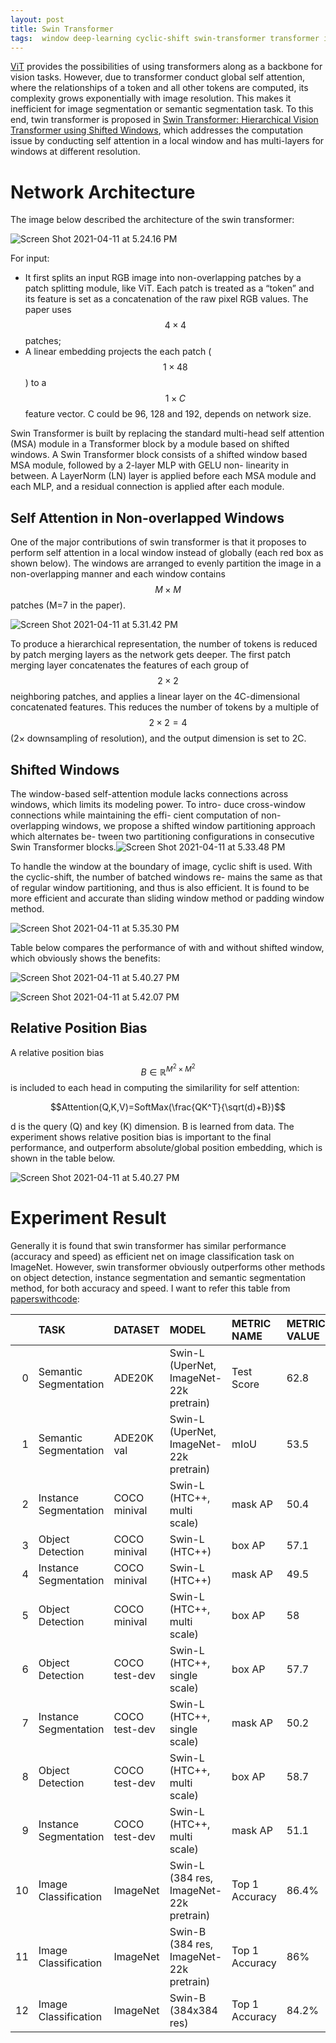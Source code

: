 ```yaml
---
layout: post
title: Swin Transformer
tags:  window deep-learning cyclic-shift swin-transformer transformer instance-segmentation shifted-window object-detection image-classification self-attention semantic-segmentation local
---
```

[ViT](/vit/) provides the possibilities of using transformers along as a backbone for vision tasks. However, due to transformer conduct global self attention, where the relationships of a token and all other tokens are computed, its complexity grows exponentially with image resolution. This makes it inefficient for image segmentation or semantic segmentation task. To this end, twin transformer is proposed in  [Swin Transformer: Hierarchical Vision Transformer using Shifted Windows](https://arxiv.org/abs/2103.14030), which addresses the computation issue by conducting self attention in a local window and has multi-layers for windows at different resolution.

# Network Architecture

The image below described the architecture of the swin transformer:

![Screen Shot 2021-04-11 at 5.24.16 PM](https://raw.githubusercontent.com/zhangtemplar/zhangtemplar.github.io/master/uPic/2021_04_11_17_24_24_Screen%20Shot%202021-04-11%20at%205.24.16%20PM.png)

For input:

- It first splits an input RGB image into non-overlapping patches by a patch splitting module, like ViT. Each patch is treated as a “token” and its feature is set as a concatenation of the raw pixel RGB values. The paper uses $$4\times4$$ patches;
- A linear embedding projects the each patch ($$1\times48$$) to a $$1\times C$$ feature vector. C could be 96, 128 and 192, depends on network size.

Swin Transformer is built by replacing the standard multi-head self attention (MSA) module in a Transformer block by a module based on shifted windows. A Swin Transformer block consists of a shifted window based MSA module, followed by a 2-layer MLP with GELU non- linearity in between. A LayerNorm (LN) layer is applied before each MSA module and each MLP, and a residual connection is applied after each module.

## Self Attention in Non-overlapped Windows

One of the major contributions of swin transformer is that it proposes to perform self attention in a local window instead of globally (each red box as shown below). The windows are arranged to evenly partition the image in a non-overlapping manner and each window contains $$M\times M$$ patches (M=7 in the paper).

![Screen Shot 2021-04-11 at 5.31.42 PM](https://raw.githubusercontent.com/zhangtemplar/zhangtemplar.github.io/master/uPic/2021_04_11_17_31_44_Screen%20Shot%202021-04-11%20at%205.31.42%20PM.png)

To produce a hierarchical representation, the number of tokens is reduced by patch merging layers as the network gets deeper. The first patch merging layer concatenates the features of each group of $$2\times2$$ neighboring patches, and applies a linear layer on the 4C-dimensional concatenated features. This reduces the number of tokens by a multiple of $$2\times2=4$$ (2× downsampling of resolution), and the output dimension is set to 2C.

## Shifted Windows

The window-based self-attention module lacks connections across windows, which limits its modeling power. To intro- duce cross-window connections while maintaining the effi- cient computation of non-overlapping windows, we propose a shifted window partitioning approach which alternates be- tween two partitioning configurations in consecutive Swin Transformer blocks.![Screen Shot 2021-04-11 at 5.33.48 PM](https://raw.githubusercontent.com/zhangtemplar/zhangtemplar.github.io/master/uPic/2021_04_11_17_33_50_Screen%20Shot%202021-04-11%20at%205.33.48%20PM.png)

To handle the window at the boundary of image, cyclic shift is used. With the cyclic-shift, the number of batched windows re- mains the same as that of regular window partitioning, and thus is also efficient. It is found to be more efficient and accurate than sliding window method or padding window method.

![Screen Shot 2021-04-11 at 5.35.30 PM](https://raw.githubusercontent.com/zhangtemplar/zhangtemplar.github.io/master/uPic/2021_04_11_17_35_34_Screen%20Shot%202021-04-11%20at%205.35.30%20PM.png)

Table below compares the performance of with and without shifted window, which obviously shows the benefits:

![Screen Shot 2021-04-11 at 5.40.27 PM](https://raw.githubusercontent.com/zhangtemplar/zhangtemplar.github.io/master/uPic/2021_04_11_17_41_15_2021_04_11_17_40_32_Screen%20Shot%202021-04-11%20at%205.40.27%20PM.png)

![Screen Shot 2021-04-11 at 5.42.07 PM](https://raw.githubusercontent.com/zhangtemplar/zhangtemplar.github.io/master/uPic/2021_04_11_17_42_49_2021_04_11_17_42_09_Screen%20Shot%202021-04-11%20at%205.42.07%20PM.png)

## Relative Position Bias

A relative position bias $$B\in\mathbb{R}^{M^2\times M^2}$$ is included to each head in computing the similarility for self attention:

$$Attention(Q,K,V)=SoftMax(\frac{QK^T}{\sqrt(d)+B})$$

d is the query (Q) and key (K) dimension. B is learned from data. The experiment shows relative position bias is important to the final performance, and outperform absolute/global position embedding, which is shown in the table below.

![Screen Shot 2021-04-11 at 5.40.27 PM](https://raw.githubusercontent.com/zhangtemplar/zhangtemplar.github.io/master/uPic/2021_04_11_17_43_57_2021_04_11_17_41_15_2021_04_11_17_40_32_Screen%20Shot%202021-04-11%20at%205.40.27%20PM.png)

# Experiment Result

Generally it is found that swin transformer has similar performance (accuracy and speed) as efficient net on image classification task on ImageNet. However, swin transformer obviously outperforms other methods on object detection, instance segmentation and semantic segmentation method, for both accuracy and speed. I want to refer this table from [paperswithcode](https://paperswithcode.com/paper/swin-transformer-hierarchical-vision):

|      | TASK                  | DATASET       | MODEL                                   | METRIC NAME    | METRIC VALUE | GLOBAL RANK |
| ---: | :-------------------- | :------------ | :-------------------------------------- | :------------- | :----------- | :---------- |
|    0 | Semantic Segmentation | ADE20K        | Swin-L (UperNet, ImageNet-22k pretrain) | Test Score     | 62.8         | # 1         |
|    1 | Semantic Segmentation | ADE20K val    | Swin-L (UperNet, ImageNet-22k pretrain) | mIoU           | 53.5         | # 1         |
|    2 | Instance Segmentation | COCO minival  | Swin-L (HTC++, multi scale)             | mask AP        | 50.4         | # 1         |
|    3 | Object Detection      | COCO minival  | Swin-L (HTC++)                          | box AP         | 57.1         | # 2         |
|    4 | Instance Segmentation | COCO minival  | Swin-L (HTC++)                          | mask AP        | 49.5         | # 2         |
|    5 | Object Detection      | COCO minival  | Swin-L (HTC++, multi scale)             | box AP         | 58           | # 1         |
|    6 | Object Detection      | COCO test-dev | Swin-L (HTC++, single scale)            | box AP         | 57.7         | # 2         |
|    7 | Instance Segmentation | COCO test-dev | Swin-L (HTC++, single scale)            | mask AP        | 50.2         | # 2         |
|    8 | Object Detection      | COCO test-dev | Swin-L (HTC++, multi scale)             | box AP         | 58.7         | # 1         |
|    9 | Instance Segmentation | COCO test-dev | Swin-L (HTC++, multi scale)             | mask AP        | 51.1         | # 1         |
|   10 | Image Classification  | ImageNet      | Swin-L (384 res, ImageNet-22k pretrain) | Top 1 Accuracy | 86.4%        | # 17        |
|   11 | Image Classification  | ImageNet      | Swin-B (384 res, ImageNet-22k pretrain) | Top 1 Accuracy | 86%          | # 20        |
|   12 | Image Classification  | ImageNet      | Swin-B (384x384 res)                    | Top 1 Accuracy | 84.2%        | # 37        |


